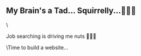 ## My Brain's a Tad... Squirrelly...🥥🌰🥜
\\<p> Job searching is driving me nuts 🥥🌰🥜</p>
\\Time to build a website...
